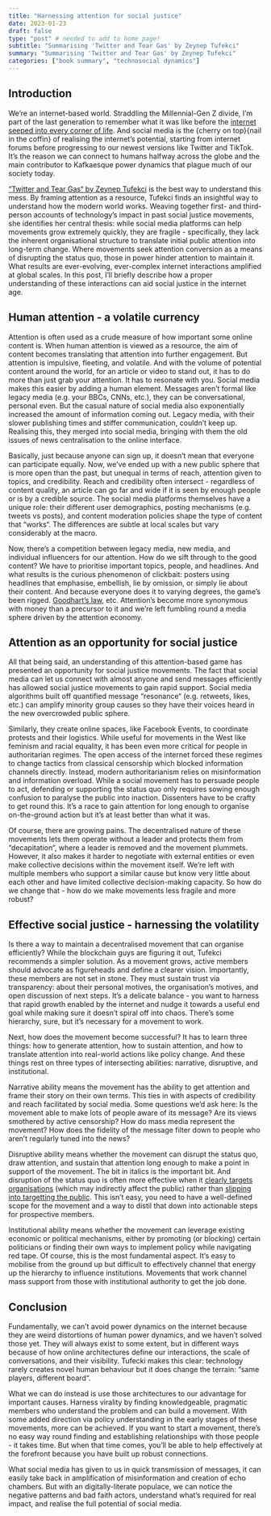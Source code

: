 ```yaml
---
title: "Harnessing attention for social justice"
date: 2023-01-23
draft: false
type: "post" # needed to add to home page!
subtitle: "Summarising 'Twitter and Tear Gas' by Zeynep Tufekci"
summary: "Summarising 'Twitter and Tear Gas' by Zeynep Tufekci"
categories: ["book summary", "technosocial dynamics"]
---
```


## Introduction

We’re an internet-based world. Straddling the Millennial-Gen Z divide, I’m part of the last generation to remember what it was like before the [internet seeped into every corner of life](https://twitter.com/XiaoVilin99/status/1486812002475548680). And social media is the {cherry on top}{nail in the coffin} of realising the internet’s potential, starting from internet forums before progressing to our newest versions like Twitter and TikTok. It’s the reason we can connect to humans halfway across the globe and the main contributor to Kafkaesque power dynamics that plague much of our society today.

[“Twitter and Tear Gas“ by Zeynep Tufekci](https://www.amazon.co.uk/Twitter-Tear-Gas-Fragility-Networked/dp/0300215126) is the best way to understand this mess. By framing attention as a resource, Tufekci finds an insightful way to understand how the modern world works. Weaving together first- and third-person accounts of technology’s impact in past social justice movements, she identifies her central thesis: while social media platforms can help movements grow extremely quickly, they are fragile - specifically, they lack the inherent organisational structure to translate initial public attention into long-term change. Where movements seek attention conversion as a means of disrupting the status quo, those in power hinder attention to maintain it. What results are ever-evolving, ever-complex internet interactions amplified at global scales. In this post, I’ll briefly describe how a proper understanding of these interactions can aid social justice in the internet age.

## Human attention - a volatile currency

Attention is often used as a crude measure of how important some online content is. When human attention is viewed as a resource, the aim of content becomes translating that attention into further engagement. But attention is impulsive, fleeting, and volatile. And with the volume of potential content around the world, for an article or video to stand out, it has to do more than just grab your attention. It has to resonate with you. Social media makes this easier by adding a human element. Messages aren’t formal like legacy media (e.g. your BBCs, CNNs, etc.), they can be conversational, personal even. But the casual nature of social media also exponentially increased the amount of information coming out. Legacy media, with their slower publishing times and stiffer communication, couldn’t keep up. Realising this, they merged into social media, bringing with them the old issues of news centralisation to the online interface.

Basically, just because anyone can sign up, it doesn’t mean that everyone can participate equally. Now, we’ve ended up with a new public sphere that is more open than the past, but unequal in terms of reach, attention given to topics, and credibility. Reach and credibility often intersect - regardless of content quality, an article can go far and wide if it is seen by enough people or is by a credible source. The social media platforms themselves have a unique role: their different user demographics, posting mechanisms (e.g. tweets vs posts), and content moderation policies shape the type of content that “works“. The differences are subtle at local scales but vary considerably at the macro.

Now, there’s a competition between legacy media, new media, and individual influencers for our attention. How do we sift through to the good content? We have to prioritise important topics, people, and headlines. And what results is the curious phenomenon of clickbait: posters using headlines that emphasise, embellish, lie by omission, or simply lie about their content. And because everyone does it to varying degrees, the game’s been rigged. [Goodhart’s law](https://en.wikipedia.org/wiki/Goodhart%27s_law), etc. Attention’s become more synonymous with money than a precursor to it and we’re left fumbling round a media sphere driven by the attention economy.

## Attention as an opportunity for social justice

All that being said, an understanding of this attention-based game has presented an opportunity for social justice movements. The fact that social media can let us connect with almost anyone and send messages efficiently has allowed social justice movements to gain rapid support. Social media algorithms built off quantified message “resonance“ (e.g. retweets, likes, etc.) can amplify minority group causes so they have their voices heard in the new overcrowded public sphere.

Similarly, they create online spaces, like Facebook Events, to coordinate protests and their logistics. While useful for movements in the West like feminism and racial equality, it has been even more critical for people in authoritarian regimes. The open access of the internet forced these regimes to change tactics from classical censorship which blocked information channels directly. Instead, modern authoritarianism relies on misinformation and information overload. While a social movement has to persuade people to act, defending or supporting the status quo only requires sowing enough confusion to paralyse the public into inaction. Dissenters have to be crafty to get round this. It’s a race to gain attention for long enough to organise on-the-ground action but it’s at least better than what it was.

Of course, there are growing pains. The decentralised nature of these movements lets them operate without a leader and protects them from “decapitation“, where a leader is removed and the movement plummets. However, it also makes it harder to negotiate with external entities or even make collective decisions within the movement itself. We’re left with multiple members who support a similar cause but know very little about each other and have limited collective decision-making capacity. So how do we change that - how do we make movements less fragile and more robust?

## Effective social justice - harnessing the volatility

Is there a way to maintain a decentralised movement that can organise efficiently? While the blockchain guys are figuring it out, Tufekci recommends a simpler solution. As a movement grows, active members should advocate as figureheads and define a clearer vision. Importantly, these members are not set in stone. They must sustain trust via transparency: about their personal motives, the organisation’s motives, and open discussion of next steps. It’s a delicate balance - you want to harness that rapid growth enabled by the internet and nudge it towards a useful end goal while making sure it doesn’t spiral off into chaos. There’s some hierarchy, sure, but it’s necessary for a movement to work.

Next, how does the movement become successful? It has to learn three things: how to generate attention, how to sustain attention, and how to translate attention into real-world actions like policy change. And these things rest on three types of intersecting abilities: narrative, disruptive, and institutional.

Narrative ability means the movement has the ability to get attention and frame their story on their own terms. This ties in with aspects of credibility and reach facilitated by social media. Some questions we’d ask here: Is the movement able to make lots of people aware of its message? Are its views smothered by active censorship? How do mass media represent the movement? How does the fidelity of the message filter down to people who aren’t regularly tuned into the news?

Disruptive ability means whether the movement can disrupt the status quo, draw attention, and sustain that attention long enough to make a point in support of the movement. The bit in italics is the important bit. And disruption of the status quo is often more effective when it [clearly targets organisations](https://www.theguardian.com/uk-news/2023/jan/11/deal-to-end-rmt-rail-strikes-could-be-close-union-bosses-tell-mps) (which may indirectly affect the public) rather than [slipping into targetting the public](https://www.theguardian.com/environment/2021/oct/29/insulate-britain-protesters-arrested-walking-on-to-m25). This isn’t easy, you need to have a well-defined scope for the movement and a way to distil that down into actionable steps for prospective members.

Institutional ability means whether the movement can leverage existing economic or political mechanisms, either by promoting (or blocking) certain politicians or finding their own ways to implement policy while navigating red tape. Of course, this is the most fundamental aspect. It’s easy to mobilise from the ground up but difficult to effectively channel that energy up the hierarchy to influence institutions. Movements that work channel mass support from those with institutional authority to get the job done.

## Conclusion

Fundamentally, we can’t avoid power dynamics on the internet because they are weird distortions of human power dynamics, and we haven’t solved those yet. They will always exist to some extent, but in different ways because of how online architectures define our interactions, the scale of conversations, and their visibility. Tufecki makes this clear: technology rarely creates novel human behaviour but it does change the terrain: “same players, different board“.

What we can do instead is use those architectures to our advantage for important causes. Harness virality by finding knowledgeable, pragmatic members who understand the problem and can build a movement. With some added direction via policy understanding in the early stages of these movements, more can be achieved. If you want to start a movement, there’s no easy way round finding and establishing relationships with those people - it takes time. But when that time comes, you’ll be able to help effectively at the forefront because you have built up robust connections.

What social media has given to us in quick transmission of messages, it can easily take back in amplification of misinformation and creation of echo chambers. But with an digitally-literate populace, we can notice the negative patterns and bad faith actors, understand what’s required for real impact, and realise the full potential of social media.
